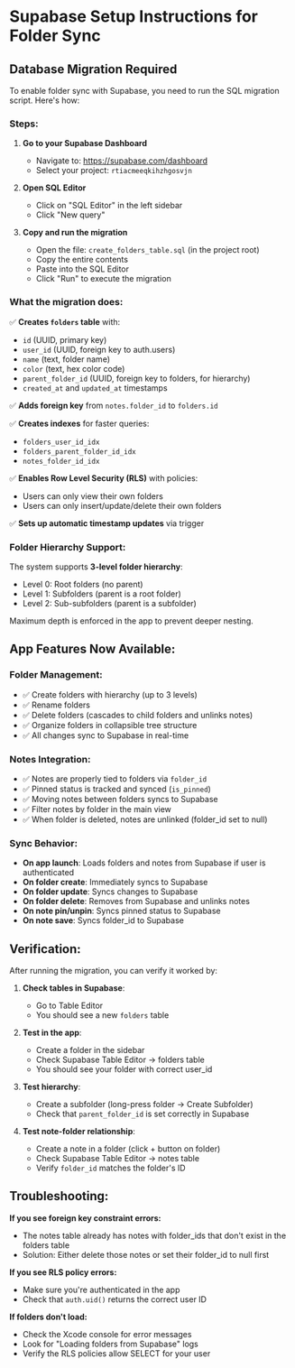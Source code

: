 # Supabase Setup Instructions for Folder Sync

## Database Migration Required

To enable folder sync with Supabase, you need to run the SQL migration script. Here's how:

### Steps:

1. **Go to your Supabase Dashboard**
   - Navigate to: https://supabase.com/dashboard
   - Select your project: `rtiacmeeqkihzhgosvjn`

2. **Open SQL Editor**
   - Click on "SQL Editor" in the left sidebar
   - Click "New query"

3. **Copy and run the migration**
   - Open the file: `create_folders_table.sql` (in the project root)
   - Copy the entire contents
   - Paste into the SQL Editor
   - Click "Run" to execute the migration

### What the migration does:

✅ **Creates `folders` table** with:
- `id` (UUID, primary key)
- `user_id` (UUID, foreign key to auth.users)
- `name` (text, folder name)
- `color` (text, hex color code)
- `parent_folder_id` (UUID, foreign key to folders, for hierarchy)
- `created_at` and `updated_at` timestamps

✅ **Adds foreign key** from `notes.folder_id` to `folders.id`

✅ **Creates indexes** for faster queries:
- `folders_user_id_idx`
- `folders_parent_folder_id_idx`
- `notes_folder_id_idx`

✅ **Enables Row Level Security (RLS)** with policies:
- Users can only view their own folders
- Users can only insert/update/delete their own folders

✅ **Sets up automatic timestamp updates** via trigger

### Folder Hierarchy Support:

The system supports **3-level folder hierarchy**:
- Level 0: Root folders (no parent)
- Level 1: Subfolders (parent is a root folder)
- Level 2: Sub-subfolders (parent is a subfolder)

Maximum depth is enforced in the app to prevent deeper nesting.

## App Features Now Available:

### Folder Management:
- ✅ Create folders with hierarchy (up to 3 levels)
- ✅ Rename folders
- ✅ Delete folders (cascades to child folders and unlinks notes)
- ✅ Organize folders in collapsible tree structure
- ✅ All changes sync to Supabase in real-time

### Notes Integration:
- ✅ Notes are properly tied to folders via `folder_id`
- ✅ Pinned status is tracked and synced (`is_pinned`)
- ✅ Moving notes between folders syncs to Supabase
- ✅ Filter notes by folder in the main view
- ✅ When folder is deleted, notes are unlinked (folder_id set to null)

### Sync Behavior:
- **On app launch**: Loads folders and notes from Supabase if user is authenticated
- **On folder create**: Immediately syncs to Supabase
- **On folder update**: Syncs changes to Supabase
- **On folder delete**: Removes from Supabase and unlinks notes
- **On note pin/unpin**: Syncs pinned status to Supabase
- **On note save**: Syncs folder_id to Supabase

## Verification:

After running the migration, you can verify it worked by:

1. **Check tables in Supabase**:
   - Go to Table Editor
   - You should see a new `folders` table

2. **Test in the app**:
   - Create a folder in the sidebar
   - Check Supabase Table Editor → folders table
   - You should see your folder with correct user_id

3. **Test hierarchy**:
   - Create a subfolder (long-press folder → Create Subfolder)
   - Check that `parent_folder_id` is set correctly in Supabase

4. **Test note-folder relationship**:
   - Create a note in a folder (click + button on folder)
   - Check Supabase Table Editor → notes table
   - Verify `folder_id` matches the folder's ID

## Troubleshooting:

**If you see foreign key constraint errors:**
- The notes table already has notes with folder_ids that don't exist in the folders table
- Solution: Either delete those notes or set their folder_id to null first

**If you see RLS policy errors:**
- Make sure you're authenticated in the app
- Check that `auth.uid()` returns the correct user ID

**If folders don't load:**
- Check the Xcode console for error messages
- Look for "Loading folders from Supabase" logs
- Verify the RLS policies allow SELECT for your user
